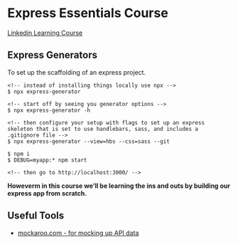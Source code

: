 # Express Essentials Course

[Linkedin Learning Course](https://linkedin.com/learning/express-essential-training)

## Express Generators

To set up the scaffolding of an express project.

```terminal
<!-- instead of installing things locally use npx -->
$ npx express-generator

<!-- start off by seeing you generator options -->
$ npx express-generator -h

<!-- then configure your setup with flags to set up an express skeleton that is set to use handlebars, sass, and includes a .gitignore file -->
$ npx express-generator --view=hbs --css=sass --git

$ npm i
$ DEBUG=myapp:* npm start

<!-- then go to http://localhost:3000/ -->
```

**Howeverm in this course we'll be learning the ins and outs by building our express app from scratch.**

## Useful Tools

- [mockaroo.com - for mocking up API data](https://www.mockaroo.com/)

